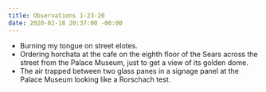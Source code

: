 ```yaml
---
title: Observations 1-23-20
date: 2020-02-18 20:37:00 -06:00
---
```


- Burning my tongue on street elotes.
- Ordering horchata at the cafe on the eighth floor of the Sears across the street from the Palace Museum, just to get a view of its golden dome.
- The air trapped between two glass panes in a signage panel at the Palace Museum looking like a Rorschach test.